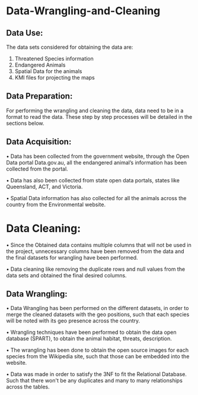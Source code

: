 # Data-Wrangling-and-Cleaning

## Data Use:

The data sets considered for obtaining the data are:

1. Threatened Species information
2. Endangered Animals
3. Spatial Data for the animals
4. KMI files for projecting the maps

## Data Preparation:

For performing the wrangling and cleaning the data, data need to be in a format to read the data.
These step by step processes will be detailed in the sections below.

## Data Acquisition:

• Data has been collected from the government website, through the Open Data portal
Data.gov.au, all the endangered animal’s information has been collected from the portal.

• Data has also been collected from state open data portals, states like Queensland, ACT, and
Victoria.

• Spatial Data information has also collected for all the animals across the country from the
Environmental website.

# Data Cleaning:

• Since the Obtained data contains multiple columns that will not be used in the project,
unnecessary columns have been removed from the data and the final datasets for
wrangling have been performed.

• Data cleaning like removing the duplicate rows and null values from the data sets and
obtained the final desired columns.

## Data Wrangling:

• Data Wrangling has been performed on the different datasets, in order to merge the cleaned
datasets with the geo positions, such that each species will be noted with its geo presence
across the country.

• Wrangling techniques have been performed to obtain the data open database (SPART), to
obtain the animal habitat, threats, description.

• The wrangling has been done to obtain the open source images for each species from the
Wikipedia site, such that those can be embedded into the website.

• Data was made in order to satisfy the 3NF to fit the Relational Database. Such that there
won't be any duplicates and many to many relationships across the tables.
